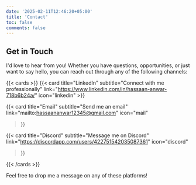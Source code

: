 ```yaml
---
date: '2025-02-11T12:46:20+05:00'
title: 'Contact'
toc: false
comments: false
---
```


## Get in Touch

I'd love to hear from you! Whether you have questions, opportunities, or just want to say hello, you can reach out through any of the following channels:

{{< cards >}}
    {{< card
        title="LinkedIn"
        subtitle="Connect with me professionally"
        link="https://www.linkedin.com/in/hassaan-anwar-718b6b24a/"
        icon="linkedin"
    >}}

  {{< card
    title="Email"
    subtitle="Send me an email"
    link="mailto:hassaananwar12345@gmail.com"
    icon="mail"
  >}}

  {{< card
    title="Discord"
    subtitle="Message me on Discord"
    link="https://discordapp.com/users/422751542035087361"
    icon="discord"
  >}}

{{< /cards >}}

Feel free to drop me a message on any of these platforms!
